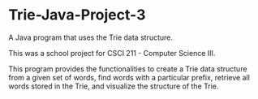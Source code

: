 # Trie-Java-Project-3
A Java program that uses the Trie data structure.

This was a school project for CSCI 211 - Computer Science III.

This program provides the functionalities to create a Trie data structure from a given set of words, find words with a particular prefix, retrieve all words stored in the Trie, and visualize the structure of the Trie.
